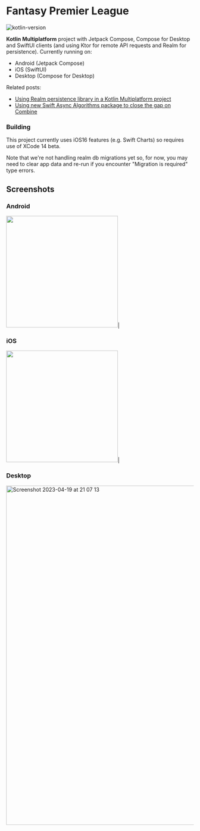 # Fantasy Premier League

![kotlin-version](https://img.shields.io/badge/kotlin-1.9.0-blue)

**Kotlin Multiplatform** project with Jetpack Compose, Compose for Desktop and SwiftUI clients (and using Ktor for remote API requests and Realm for persistence). Currently running on:
* Android (Jetpack Compose)
* iOS (SwiftUI)
* Desktop (Compose for Desktop)


Related posts:
* [Using Realm persistence library in a Kotlin Multiplatform project](https://johnoreilly.dev/posts/realm-kotlinmultiplatform/)
* [Using new Swift Async Algorithms package to close the gap on Combine](https://johnoreilly.dev/posts/swift-async-algorithms-combine/)


### Building
This project currently uses iOS16 features (e.g. Swift Charts) so requires use of XCode 14 beta. 

Note that we're not handling realm db migrations yet so, for now, you may need to clear app data and re-run if you encounter "Migration is required" type errors.


## Screenshots

### Android
<img src="https://user-images.githubusercontent.com/6302/210137422-7c289cbb-d428-4ae3-9183-6c481184b5fa.png" width=300/>|

### iOS
<img src="https://user-images.githubusercontent.com/6302/233188752-f18cb96d-cf2b-45a1-af7d-fdad0db06dfb.png" width=300/>|

### Desktop
<img width="912" alt="Screenshot 2023-04-19 at 21 07 13" src="https://user-images.githubusercontent.com/6302/233188214-d003a631-5ccb-41a5-b0f4-a3b35ff709be.png">


